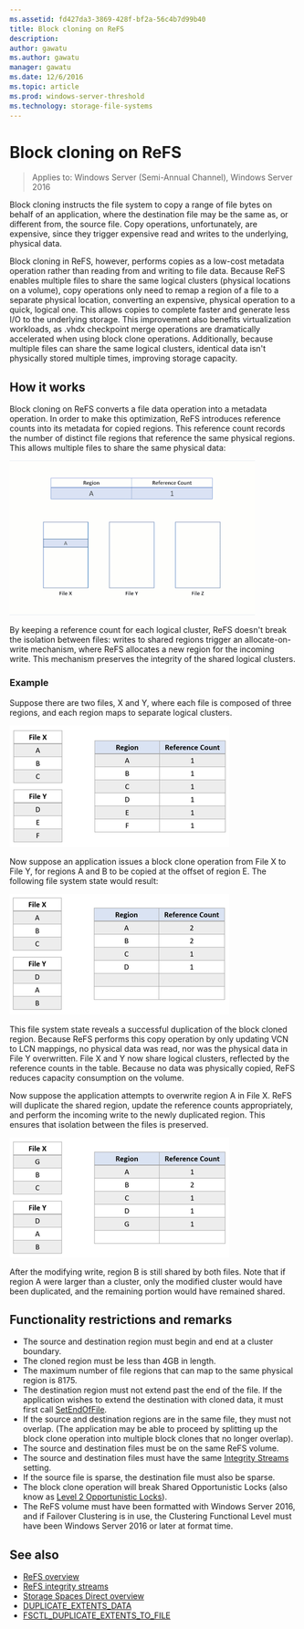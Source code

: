 ```yaml
---
ms.assetid: fd427da3-3869-428f-bf2a-56c4b7d99b40
title: Block cloning on ReFS
description:
author: gawatu
ms.author: gawatu
manager: gawatu
ms.date: 12/6/2016
ms.topic: article
ms.prod: windows-server-threshold
ms.technology: storage-file-systems
---
```


# Block cloning on ReFS
>Applies to: Windows Server (Semi-Annual Channel), Windows Server 2016

Block cloning instructs the file system to copy a range of file bytes on behalf of an application, where the destination file may be the same as, or different from, the source file. Copy operations, unfortunately, are expensive, since they trigger expensive read and writes to the underlying, physical data. 

Block cloning in ReFS, however, performs copies as a low-cost metadata operation rather than reading from and writing to file data. Because ReFS enables multiple files to share the same logical clusters (physical locations on a volume), copy operations only need to remap a region of a file to a separate physical location, converting an expensive, physical operation to a quick, logical one. This allows copies to complete faster and generate less I/O to the underlying storage. This improvement also benefits virtualization workloads, as .vhdx checkpoint merge operations are dramatically accelerated when using block clone operations. Additionally, because multiple files can share the same logical clusters, identical data isn't physically stored multiple times, improving storage capacity. 
  
## How it works 

Block cloning on ReFS converts a file data operation into a metadata operation. In order to make this optimization, ReFS introduces reference counts into its metadata for copied regions. This reference count records the number of distinct file regions that reference the same physical regions. This allows multiple files to share the same physical data:

![Show reference count updates when multiple files reference same region](media/ref-count-example.gif)

By keeping a reference count for each logical cluster, ReFS doesn't break the isolation between files: writes to shared regions trigger an allocate-on-write mechanism, where ReFS allocates a new region for the incoming write. This mechanism preserves the integrity of the shared logical clusters. 

### Example
Suppose there are two files, X and Y, where each file is composed of three regions, and each region maps to separate logical clusters.

![Two files each with three distinct regions which all map to regions that have ref count 1](media/block-clone-1.png)

Now suppose an application issues a block clone operation from File X to File Y, for regions A and B to be copied at the offset of region E. The following file system state would result:

![Reference count shows 2 for blocked clone region](media/block-clone-2.png)

This file system state reveals a successful duplication of the block cloned region. Because ReFS performs this copy operation by only updating VCN to LCN mappings, no physical data was read, nor was the physical data in File Y overwritten. File X and Y now share logical clusters, reflected by the reference counts in the table. Because no data was physically copied, ReFS reduces capacity consumption on the volume. 

Now suppose the application attempts to overwrite region A in File X. ReFS will duplicate the shared region, update the reference counts appropriately, and perform the incoming write to the newly duplicated region. This ensures that isolation between the files is preserved.   

![Isolation preserved by writing to a new region G and updating ref counts](media/block-clone-3.png)

After the modifying write, region B is still shared by both files. Note that if region A were larger than a cluster, only the modified cluster would have been duplicated, and the remaining portion would have remained shared.


## Functionality restrictions and remarks
- The source and destination region must begin and end at a cluster boundary. 
- The cloned region must be less than 4GB in length. 
- The maximum number of file regions that can map to the same physical region is 8175.
- The destination region must not extend past the end of the file. If the application wishes to extend the destination with cloned data, it must first call [SetEndOfFile](https://msdn.microsoft.com/library/windows/desktop/aa365531(v=vs.85).aspx). 
- If the source and destination regions are in the same file, they must not overlap. (The application may be able to proceed by splitting up the block clone operation into multiple block clones that no longer overlap).
- The source and destination files must be on the same ReFS volume. 
- The source and destination files must have the same [Integrity Streams](https://msdn.microsoft.com/library/windows/desktop/gg258117(v=vs.85).aspx) setting. 
- If the source file is sparse, the destination file must also be sparse. 
- The block clone operation will break Shared Opportunistic Locks (also know as [Level 2 Opportunistic Locks](https://msdn.microsoft.com/library/windows/desktop/aa365713(v=vs.85).aspx)).
- The ReFS volume must have been formatted with Windows Server 2016, and if Failover Clustering is in use, the Clustering Functional Level must have been Windows Server 2016 or later at format time. 

## See also

-   [ReFS overview](refs-overview.md)
-   [ReFS integrity streams](integrity-streams.md)
-   [Storage Spaces Direct overview](../storage-spaces/storage-spaces-direct-overview.md)
-   [DUPLICATE_EXTENTS_DATA](https://msdn.microsoft.com/library/windows/desktop/mt590821(v=vs.85).aspx)
-   [FSCTL_DUPLICATE_EXTENTS_TO_FILE](https://msdn.microsoft.com/library/windows/desktop/mt590823(v=vs.85).aspx)
